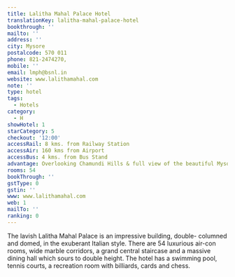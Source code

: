 ```yaml
---
title: Lalitha Mahal Palace Hotel
translationKey: lalitha-mahal-palace-hotel
bookthrough: ''
mailto: ''
address: ''
city: Mysore
postalcode: 570 011
phone: 821-2474270,
mobile: ''
email: lmph@bsnl.in
website: www.lalithamahal.com
note: ''
type: hotel
tags:
  - Hotels
category:
  - H
showHotel: 1
starCategory: 5
checkout: '12:00'
accessRail: 8 kms. from Railway Station
accessAir: 160 kms from Airport
accessBus: 4 kms. from Bus Stand
advantage: Overlooking Chamundi Hills & full view of the beautiful Mysore City
rooms: 54
bookThrough: ''
gstType: 0
gstin: ''
www: www.lalithamahal.com
web: 1
mailTo: ''
ranking: 0
---
```







The lavish Lalitha Mahal Palace is an impressive building, double- columned and domed, in the exuberant Italian style. There are 54 luxurious air-con rooms, wide marble corridors, a grand central staircase and a massive dining hall which sours to double height. The hotel has a swimming pool, tennis courts, a recreation room with billiards, cards and chess.